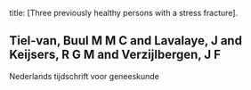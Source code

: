 title: [Three previously healthy persons with a stress fracture].

## Tiel-van, Buul M M C and Lavalaye, J and Keijsers, R G M and Verzijlbergen, J F
Nederlands tijdschrift voor geneeskunde

